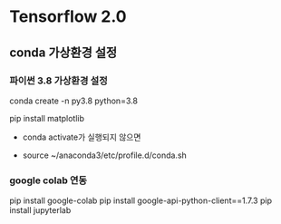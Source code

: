 # Tensorflow 2.0

## conda 가상환경 설정

### 파이썬 3.8 가상환경 설정

conda create -n py3.8 python=3.8

pip install matplotlib

* conda activate가 실행되지 않으면

* source ~/anaconda3/etc/profile.d/conda.sh

  
### google colab 연동

pip install google-colab
pip install google-api-python-client==1.7.3
pip install jupyterlab